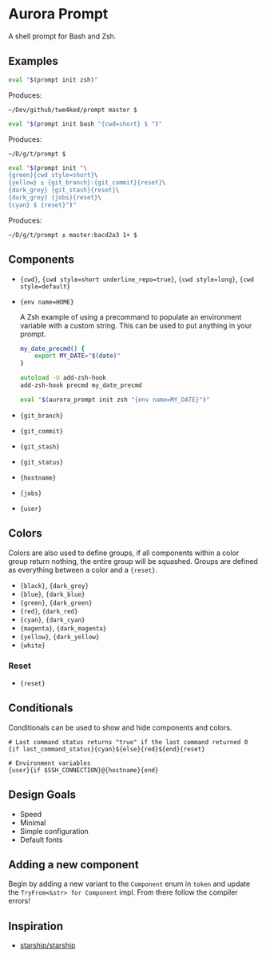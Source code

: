 # Aurora Prompt

A shell prompt for Bash and Zsh.

## Examples

```sh
eval "$(prompt init zsh)"
```

Produces:

```
~/Dev/github/twe4ked/prompt master $
```

```sh
eval "$(prompt init bash "{cwd=short} $ ")"
```

Produces:

```
~/D/g/t/prompt $
```

```sh
eval "$(prompt init "\
{green}{cwd style=short}\
{yellow} ± {git_branch}:{git_commit}{reset}\
{dark_grey} {git_stash}{reset}\
{dark_grey} {jobs}{reset}\
{cyan} $ {reset}")"
```

Produces:

```
~/D/g/t/prompt ± master:bacd2a3 1+ $
```

## Components

- `{cwd}`, `{cwd style=short underline_repo=true}`, `{cwd style=long}`, `{cwd style=default}`
- `{env name=HOME}`

    A Zsh example of using a precommand to populate an environment variable with
    a custom string. This can be used to put anything in your prompt.

    ```zsh
    my_date_precmd() {
        export MY_DATE="$(date)"
    }

    autoload -U add-zsh-hook
    add-zsh-hook precmd my_date_precmd

    eval "$(aurora_prompt init zsh "{env name=MY_DATE}")"
    ```

- `{git_branch}`
- `{git_commit}`
- `{git_stash}`
- `{git_status}`
- `{hostname}`
- `{jobs}`
- `{user}`

## Colors

Colors are also used to define groups, if all components within a color group
return nothing, the entire group will be squashed. Groups are defined as
everything between a color and a `{reset}`.

- `{black}`, `{dark_grey}`
- `{blue}`, `{dark_blue}`
- `{green}`, `{dark_green}`
- `{red}`, `{dark_red}`
- `{cyan}`, `{dark_cyan}`
- `{magenta}`, `{dark_magenta}`
- `{yellow}`, `{dark_yellow}`
- `{white}`

### Reset

- `{reset}`

## Conditionals

Conditionals can be used to show and hide components and colors.

```
# Last command status returns "true" if the last command returned 0
{if last_command_status}{cyan}${else}{red}${end}{reset}

# Environment variables
{user}{if $SSH_CONNECTION}@{hostname}{end}
```

## Design Goals

- Speed
- Minimal
- Simple configuration
- Default fonts

## Adding a new component

Begin by adding a new variant to the `Component` enum in `token` and update the
`TryFrom<&str> for Component` impl. From there follow the compiler errors!

## Inspiration

- [starship/starship](https://github.com/starship/starship)
